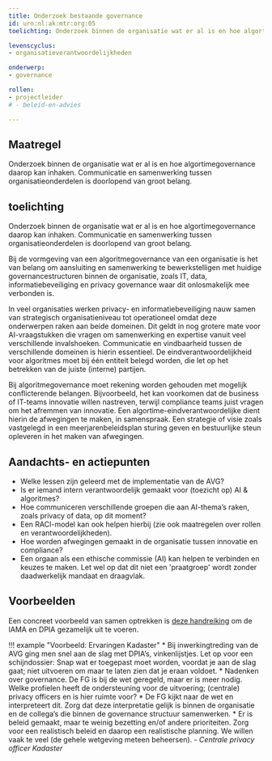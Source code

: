 ```yaml
---
title: Onderzoek bestaande governance
id: urn:nl:ak:mtr:org:05
toelichting: Onderzoek binnen de organisatie wat er al is en hoe algortimegovernance daarop kan inhaken. Communicatie en samenwerking tussen organisatieonderdelen is doorlopend van groot belang.

levenscyclus:
- organisatieverantwoordelijkheden

onderwerp:
- governance

rollen:
- projectleider
# - beleid-en-advies

---
```


<!-- tags -->

## Maatregel

Onderzoek binnen de organisatie wat er al is en hoe algortimegovernance daarop kan inhaken. Communicatie en samenwerking tussen organisatieonderdelen is doorlopend van groot belang.


## toelichting

Onderzoek binnen de organisatie wat er al is en hoe algortimegovernance daarop kan inhaken. Communicatie en samenwerking tussen organisatieonderdelen is doorlopend van groot belang.

Bij de vormgeving van een algoritmegovernance van een organisatie is het van belang om aansluiting en samenwerking te bewerkstelligen met huidige governancestructuren binnen de organisatie, zoals IT, data, informatiebeveiliging en privacy governance waar dit onlosmakelijk mee verbonden is. 

In veel organisaties werken privacy- en informatiebeveiliging nauw samen van strategisch organisatieniveau tot operationeel omdat deze onderwerpen raken aan beide domeinen. 
Dit geldt in nog grotere mate voor AI-vraagstukken die vragen om samenwerking en expertise vanuit veel verschillende invalshoeken.
Communicatie en vindbaarheid tussen de verschillende domeinen is hierin essentieel. 
De eindverantwoordelijkheid voor algoritmes moet bij één entiteit belegd worden, die let op het betrekken van de juiste (interne) partijen. 

Bij algoritmegovernance moet rekening worden gehouden met mogelijk conflicterende belangen. 
Bijvoorbeeld, het kan voorkomen dat de business of IT-teams innovatie willen nastreven, terwijl compliance teams juist vragen om het afremmen van innovatie. 
Een algortime-eindverantwoordelijke dient hierin de afwegingen te maken, in samenspraak.
Een strategie of visie zoals vastgelegd in een meerjarenbeleidsplan sturing geven en bestuurlijke steun opleveren in het maken van afwegingen.

## Aandachts- en actiepunten
* Welke lessen zijn geleerd met de implementatie van de AVG?
* Is er iemand intern verantwoordelijk gemaakt voor (toezicht op) AI & algoritmes?
* Hoe communiceren verschillende groepen die aan AI-thema’s raken, zoals privacy of data, op dit moment?
* Een RACI-model kan ook helpen hierbij (zie ook maatregelen over rollen en verantwoordelijkheden).
* Hoe worden afwegingen gemaakt in de organisatie tussen innovatie en compliance?
* Een orgaan als een ethische commissie (AI) kan helpen te verbinden en keuzes te maken. Let wel op dat dit niet een 'praatgroep' wordt zonder daadwerkelijk mandaat en draagvlak.


## Voorbeelden
Een concreet voorbeeld van samen optrekken is [deze handreiking](https://www.cip-overheid.nl/media/av0dmahv/20230614-gezamenlijk-gebruik-iama-en-model-dpia-rijksdienst-v1-0.pdf) om de IAMA en DPIA gezamelijk uit te voeren.


!!! example "Voorbeeld: Ervaringen Kadaster" 
    * Bij inwerkingtreding van de AVG ging men snel aan de slag met DPIA’s, vinkenlijstjes. Let op voor een schijndossier: Snap wat er toegepast moet worden, voordat je aan de slag gaat; niet uitvoeren om maar te laten zien dat je eraan voldoet.
    * Nadenken over governance. De FG is bij de wet geregeld, maar er is meer nodig. Welke profielen heeft de ondersteuning voor de uitvoering; (centrale) privacy officers en is hier ruimte voor?
    * De FG kijkt naar de wet en interpreteert dit. Zorg dat deze interpretatie gelijk is binnen de organisatie en de collega’s die binnen de governance structuur samenwerken.
    * Er is beleid gemaakt, maar te weinig bezetting en/of andere prioriteiten. Zorg voor een realistisch beleid en daarop een realistische planning. We willen vaak te veel (de gehele wetgeving meteen beheersen).
    - _Centrale privacy officer Kadaster_


